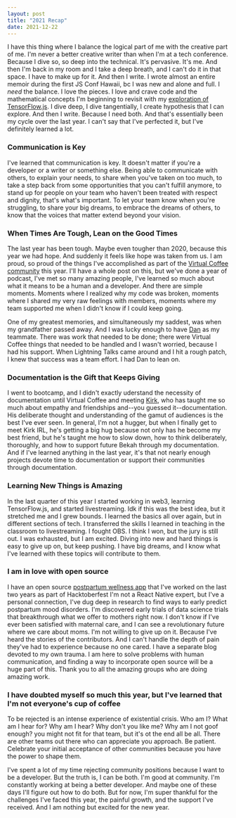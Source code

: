 ```yaml
---
layout: post
title: "2021 Recap"
date: 2021-12-22
---
```


I have this thing where I balance the logical part of me with the creative part of me. I'm never a better creative writer than when I'm at a tech conference. Because I dive so, so deep into the technical. It's pervasive. It's me. And then I'm back in my room and I take a deep breath, and I can't do it in that space. I have to make up for it. And then I write. I wrote almost an entire memoir during the first JS Conf Hawaii, bc I was new and alone and full. I _need_ the balance. I love the pieces. I love and crave code and the mathematical concepts I'm beginning to revisit with my [exploration of TensorFlow.js](https://www.youtube.com/channel/UCyQMaTyYIcq4npG26u6Z2Fg). I dive deep, I dive tangentially, I create hypothesis that I can explore. And then I write. Because I need both. And that's essentially been my cycle over the last year. I can't say that I've perfected it, but I've definitely learned a lot.

### Communication is Key

I've learned that communication is key. It doesn't matter if you're a developer or a writer or something else. Being able to communicate with others, to explain your needs, to share when you've taken on too much, to take a step back from some opportunities that you can't fulfill anymore, to stand up for people on your team who haven't been treated with respect and dignity, that's what's important. To let your team know when you're struggling, to share your big dreams, to embrace the dreams of others, to know that the voices that matter extend beyond your vision.

### When Times Are Tough, Lean on the Good Times

The last year has been tough. Maybe even tougher than 2020, because this year we had hope. And suddenly it feels like hope was taken from us. I am proud, so proud of the things I've accomplished as part of the [Virtual Coffee community](https://virtualcoffee.io/) this year. I'll have a whole post on this, but we've done a year of podcast, I've met so many amazing people, I've learned so much about what it means to be a human and a developer. And there are simple moments. Moments where I realized why my code was broken, moments where I shared my very raw feelings with members, moments where my team supported me when I didn't know if I could keep going.

One of my greatest memories, and simultaneously my saddest, was when my grandfather passed away. And I was lucky enough to have [Dan](https://twitter.com/danieltott) as my teammate. There was work that needed to be done; there were Virtual Coffee things that needed to be handled and I wasn't worried, because I had his support. When Lightning Talks came around and I hit a rough patch, I knew that success was a team effort. I had Dan to lean on.

### Documentation is the Gift that Keeps Giving

I went to bootcamp, and I didn't exactly uderstand the necessity of documentation until Virtual Coffee and meeting [Kirk](https://twitter.com/KirkCodes), who has taught me so much about empathy and friendships and--you guessed it--documentation. His deliberate thought and understanding of the gamut of audiences is the best I've ever seen. In general, I'm not a hugger, but when I finally get to meet Kirk IRL, he's getting a big hug because not only has he become my best friend, but he's taught me how to slow down, how to think deliberately, thoroughly, and how to support future Bekah through my documentation. And if I've learned anything in the last year, it's that not nearly enough projects devote time to documentation or support their communities through documentation.

### Learning New Things is Amazing

In the last quarter of this year I started working in web3, learning TensorFlow.js, and started livestreaming. Idk if this was the best idea, but it stretched me and I grew bounds. I learned the basics all over again, but in different sections of tech. I transferred the skills I learned in teaching in the classroom to livestreaming. I fought OBS. I think I won, but the jury is still out. I was exhausted, but I am excited. Diving into new and hard things is easy to give up on, but keep pushing. I have big dreams, and I know what I've learned with these topics will contribute to them.

### I am in love with open source

I have an open source [postpartum wellness app](https://github.com/bekahHW/postpartum-wellness-app) that I've worked on the last two years as part of Hacktoberfest I'm not a React Native expert, but I've a personal connection, I've dug deep in research to find ways to early predict postpartum mood disorders. I'm discovered early trials of data science trials that breakthrough what we offer to mothers right now. I don't know if I've ever been satisfied with maternal care, and I can see a revolutionary future where we care about moms. I'm not willing to give up on it. Because I've heard the stories of the contributors. And I can't handle the depth of pain they've had to experience because no one cared. I have a separate blog devoted to my own trauma. I am here to solve problems with human communication, and finding a way to incorporate open source will be a huge part of this. Thank you to all the amazing groups who are doing amazing work.

### I have doubted myself so much this year, but I've learned that I'm not everyone's cup of coffee

To be rejected is an intense experience of existential crisis. Who am I? What am I hear for? Why am I hear? Why don't you like me? Why am I not goof enough? you might not fit for that team, but it's ot the end all be all. There are other teams out there who can appreciate you approach. Be patient. Celebrate your initial acceptance of other communities because you have the power to shape them.

I've spent a lot of my time rejecting community positions because I want to be a developer. But the truth is, I can be both. I'm good at community. I'm constantly working at being a better developer. And maybe one of these days I'll figure out how to do both. But for now, I'm super thankful for the challenges I've faced this year, the painful growth, and the support I've received. And I am nothing but excited for the new year.

